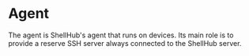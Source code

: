 # Agent

The agent is ShellHub's agent that runs on devices. Its main role is to provide a
reserve SSH server always connected to the ShellHub server.